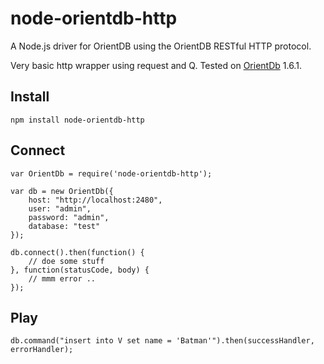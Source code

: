 node-orientdb-http
==================

A Node.js driver for OrientDB using the OrientDB RESTful HTTP protocol.

Very basic http wrapper using request and Q. Tested on [OrientDb](http://www.orientdb.org/) 1.6.1.

## Install
```
npm install node-orientdb-http
```

## Connect
```
var OrientDb = require('node-orientdb-http');

var db = new OrientDb({
    host: "http://localhost:2480",
    user: "admin",
    password: "admin",
    database: "test"
});

db.connect().then(function() {
    // doe some stuff
}, function(statusCode, body) {
    // mmm error ..
});
```

## Play
```
db.command("insert into V set name = 'Batman'").then(successHandler, errorHandler);
```